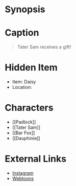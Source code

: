 # Synopsis


# Caption
> Tater Sam receives a gift!

# Hidden Item
* Item: Daisy
* Location: <strike></strike>

# Characters
* [[Padlock]]
* [[Tater Sam]]
* [[Bar Fox]]
* [[Dauphinie]]

# External Links
* [Instagram](https://www.instagram.com/p/CJeoS77jZE8/?igshid=YmMyMTA2M2Y=)
* [Webtoons](https://www.webtoons.com/en/challenge/twistwood-tales/65-tater-sams-resolve/viewer?title_no=344740&episode_no=70)